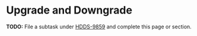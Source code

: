 # Upgrade and Downgrade

**TODO:** File a subtask under [HDDS-9859](https://issues.apache.org/jira/browse/HDDS-9859) and complete this page or section.
